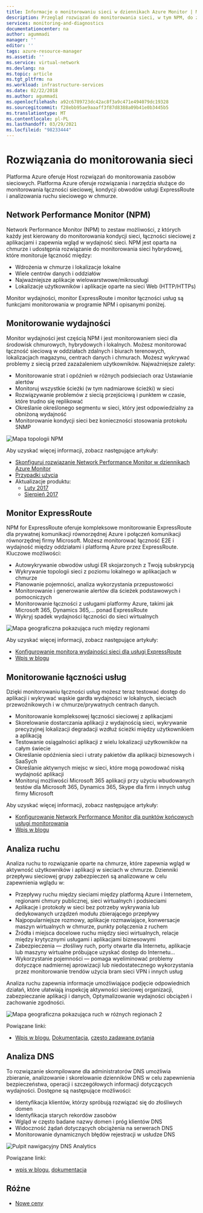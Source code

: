 ```yaml
---
title: Informacje o monitorowaniu sieci w dziennikach Azure Monitor | Microsoft Docs
description: Przegląd rozwiązań do monitorowania sieci, w tym NPM, do zarządzania sieciami w środowiskach w chmurze, lokalnych i hybrydowych.
services: monitoring-and-diagnostics
documentationcenter: na
author: agummadi
manager: ''
editor: ''
tags: azure-resource-manager
ms.assetid: ''
ms.service: virtual-network
ms.devlang: na
ms.topic: article
ms.tgt_pltfrm: na
ms.workload: infrastructure-services
ms.date: 02/22/2018
ms.author: agummadi
ms.openlocfilehash: a92c6789723dc42ac8f3a9c471e494079dc19328
ms.sourcegitcommit: f28ebb95ae9aaaff3f87d8388a09b41e0b3445b5
ms.translationtype: MT
ms.contentlocale: pl-PL
ms.lasthandoff: 03/29/2021
ms.locfileid: "98233444"
---
```

# <a name="network-monitoring-solutions"></a>Rozwiązania do monitorowania sieci 

Platforma Azure oferuje Host rozwiązań do monitorowania zasobów sieciowych. Platforma Azure oferuje rozwiązania i narzędzia służące do monitorowania łączności sieciowej, kondycji obwodów usługi ExpressRoute i analizowania ruchu sieciowego w chmurze.

## <a name="network-performance-monitor-npm"></a>Network Performance Monitor (NPM)

Network Performance Monitor (NPM) to zestaw możliwości, z których każdy jest kierowany do monitorowania kondycji sieci, łączności sieciowej z aplikacjami i zapewnia wgląd w wydajność sieci. NPM jest oparta na chmurze i udostępnia rozwiązanie do monitorowania sieci hybrydowej, które monitoruje łączność między:
 
* Wdrożenia w chmurze i lokalizacje lokalne
* Wiele centrów danych i oddziałów
* Najważniejsze aplikacje wielowarstwowe/mikrousługi
* Lokalizacje użytkowników i aplikacje oparte na sieci Web (HTTP/HTTPs) 

Monitor wydajności, monitor ExpressRoute i monitor łączności usług są funkcjami monitorowania w programie NPM i opisanymi poniżej.

## <a name="performance-monitor"></a>Monitorowanie wydajności

Monitor wydajności jest częścią NPM i jest monitorowaniem sieci dla środowisk chmurowych, hybrydowych i lokalnych. Możesz monitorować łączność sieciową w oddziałach zdalnych i biurach terenowych, lokalizacjach magazynu, centrach danych i chmurach. Możesz wykrywać problemy z siecią przed zazażaleniem użytkowników. Najważniejsze zalety:

* Monitorowanie strat i opóźnień w różnych podsieciach oraz Ustawianie alertów
* Monitoruj wszystkie ścieżki (w tym nadmiarowe ścieżki) w sieci
* Rozwiązywanie problemów z siecią przejściową i punktem w czasie, które trudno się replikować
* Określanie określonego segmentu w sieci, który jest odpowiedzialny za obniżoną wydajność
* Monitorowanie kondycji sieci bez konieczności stosowania protokołu SNMP

![Mapa topologii NPM](./media/network-monitoring-overview/npm-topology-map.png) 

Aby uzyskać więcej informacji, zobacz następujące artykuły:

* [Skonfiguruj rozwiązanie Network Performance Monitor w dziennikach Azure Monitor](../azure-monitor/insights/network-performance-monitor.md) 
* [Przypadki użycia](/archive/blogs/msoms/monitor-on-premises-cloud-iaas-and-hybrid-networks-using-oms-network-performance-monitor)
* Aktualizacje produktu:
  * [Luty 2017](/archive/blogs/msoms/oms-network-performance-monitor-is-now-generally-available)
  * [Sierpień 2017](/archive/blogs/msoms/improvements-to-oms-network-performance-monitor)

## <a name="expressroute-monitor"></a>Monitor ExpressRoute

NPM for ExpressRoute oferuje kompleksowe monitorowanie ExpressRoute dla prywatnej komunikacji równorzędnej Azure i połączeń komunikacji równorzędnej firmy Microsoft. Możesz monitorować łączność E2E i wydajność między oddziałami i platformą Azure przez ExpressRoute. Kluczowe możliwości:

* Autowykrywanie obwodów usługi ER skojarzonych z Twoją subskrypcją
* Wykrywanie topologii sieci z poziomu lokalnego w aplikacjach w chmurze
* Planowanie pojemności, analiza wykorzystania przepustowości
* Monitorowanie i generowanie alertów dla ścieżek podstawowych i pomocniczych
* Monitorowanie łączności z usługami platformy Azure, takimi jak Microsoft 365, Dynamics 365,... ponad ExpressRoute
* Wykryj spadek wydajności łączności do sieci wirtualnych

![Mapa geograficzna pokazująca ruch między regionami](./media/network-monitoring-overview/expressroute-topology-map.png) 

Aby uzyskać więcej informacji, zobacz następujące artykuły:

* [Konfigurowanie monitora wydajności sieci dla usługi ExpressRoute](../expressroute/how-to-npm.md)
* [Wpis w blogu](https://aka.ms/NPMExRmonitorGA)

## <a name="service-connectivity-monitor"></a>Monitorowanie łączności usług

Dzięki monitorowaniu łączności usług możesz teraz testować dostęp do aplikacji i wykrywać wąskie gardła wydajności w lokalnych, sieciach przewoźnikowych i w chmurze/prywatnych centrach danych.

* Monitorowanie kompleksowej łączności sieciowej z aplikacjami
* Skorelowanie dostarczania aplikacji z wydajnością sieci, wykrywanie precyzyjnej lokalizacji degradacji wzdłuż ścieżki między użytkownikiem a aplikacją
* Testowanie osiągalności aplikacji z wielu lokalizacji użytkowników na całym świecie
* Określanie opóźnienia sieci i utraty pakietów dla aplikacji biznesowych i SaaSych
* Określanie aktywnych miejsc w sieci, które mogą powodować niską wydajność aplikacji
* Monitoruj możliwości Microsoft 365 aplikacji przy użyciu wbudowanych testów dla Microsoft 365, Dynamics 365, Skype dla firm i innych usług firmy Microsoft

Aby uzyskać więcej informacji, zobacz następujące artykuły:

* [Konfigurowanie Network Performance Monitor dla punktów końcowych usługi monitorowania](../azure-monitor/insights/network-performance-monitor-service-connectivity.md#configuration)
* [Wpis w blogu](https://aka.ms/svcendptmonitor)

## <a name="traffic-analytics"></a>Analiza ruchu
Analiza ruchu to rozwiązanie oparte na chmurze, które zapewnia wgląd w aktywność użytkowników i aplikacji w sieciach w chmurze. Dzienniki przepływu sieciowej grupy zabezpieczeń są analizowane w celu zapewnienia wglądu w:

* Przepływy ruchu między sieciami między platformą Azure i Internetem, regionami chmury publicznej, sieci wirtualnych i podsieciami
* Aplikacje i protokoły w sieci bez potrzeby wykrywania lub dedykowanych urządzeń modułu zbierającego przepływy
* Najpopularniejsze rozmowy, aplikacje rozmawiające, konwersacje maszyn wirtualnych w chmurze, punkty połączenia z ruchem
* Źródła i miejsca docelowe ruchu między sieci wirtualnych, relacje między krytycznymi usługami i aplikacjami biznesowymi
* Zabezpieczenia — złośliwy ruch, porty otwarte dla Internetu, aplikacje lub maszyny wirtualne próbujące uzyskać dostęp do Internetu...
* Wykorzystanie pojemności — pomaga wyeliminować problemy dotyczące nadmiernej aprowizacji lub niedostatecznego wykorzystania przez monitorowanie trendów użycia bram sieci VPN i innych usług

Analiza ruchu zapewnia informacje umożliwiające podjęcie odpowiednich działań, które ułatwiają inspekcję aktywności sieciowej organizacji, zabezpieczanie aplikacji i danych, Optymalizowanie wydajności obciążeń i zachowanie zgodności.

![Mapa geograficzna pokazująca ruch w różnych regionach 2](../network-watcher/media/traffic-analytics/geo-map-view-showcasing-traffic-distribution-to-countries-and-continents.png) 

Powiązane linki:
* [Wpis w blogu](https://aka.ms/trafficanalytics), [Dokumentacja](../network-watcher/traffic-analytics.md), [często zadawane pytania](../network-watcher/traffic-analytics-faq.md)

## <a name="dns-analytics"></a>Analiza DNS
To rozwiązanie skompilowane dla administratorów DNS umożliwia zbieranie, analizowanie i skorelowanie dzienników DNS w celu zapewnienia bezpieczeństwa, operacji i szczegółowych informacji dotyczących wydajności.  Dostępne są następujące możliwości:

* Identyfikacja klientów, którzy spróbują rozwiązać się do złośliwych domen
* Identyfikacja starych rekordów zasobów
* Wgląd w często badane nazwy domen i próg klientów DNS
* Widoczność żądań dotyczących obciążenia na serwerach DNS
* Monitorowanie dynamicznych błędów rejestracji w usłudze DNS

![Pulpit nawigacyjny DNS Analytics](./media/network-monitoring-overview/dns-analytics-overview.png) 

Powiązane linki:
* [wpis w blogu](/archive/blogs/msoms/introducing-oms-dns-analytics), [dokumentacja](../azure-monitor/insights/dns-analytics.md)

## <a name="miscellaneous"></a>Różne

* [Nowe ceny](../azure-monitor/insights/network-performance-monitor-pricing-faq.md)